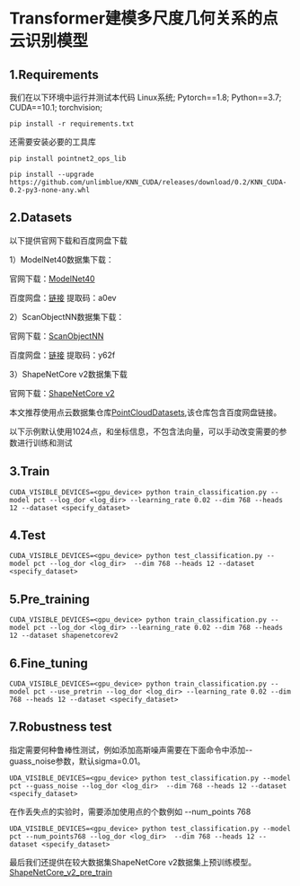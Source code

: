 # Transformer建模多尺度几何关系的点云识别模型

## 1.Requirements
我们在以下环境中运行并测试本代码
Linux系统;
Pytorch==1.8;
Python==3.7;
CUDA==10.1;
torchvision;

```
pip install -r requirements.txt
```

还需要安装必要的工具库
```
pip install pointnet2_ops_lib
```

```
pip install --upgrade https://github.com/unlimblue/KNN_CUDA/releases/download/0.2/KNN_CUDA-0.2-py3-none-any.whl
```

## 2.Datasets
以下提供官网下载和百度网盘下载

1）ModelNet40数据集下载：

官网下载：[ModelNet40](https://modelnet.cs.princeton.edu/#)

百度网盘：[链接](https://pan.baidu.com/s/1TF7vgUGOih5aOL3Tjhrc9A )
提取码：a0ev

2）ScanObjectNN数据集下载：

官网下载：[ScanObjectNN](https://hkust-vgd.github.io/scanobjectnn/)

百度网盘：[链接](https://pan.baidu.com/s/1WNtUL7s4m_bi6zHl7c7exg)
提取码：y62f

3）ShapeNetCore v2数据集下载

官网下载：[ShapeNetCore v2](https://shapenet.org/download/shapenetcore)

本文推荐使用点云数据集仓库[PointCloudDatasets](https://github.com/antao97/PointCloudDatasets),该仓库包含百度网盘链接。

以下示例默认使用1024点，和坐标信息，不包含法向量，可以手动改变需要的参数进行训练和测试
## 3.Train
```
CUDA_VISIBLE_DEVICES=<gpu_device> python train_classification.py --model pct --log_dor <log_dir> --learning_rate 0.02 --dim 768 --heads 12 --dataset <specify_dataset>
```

## 4.Test
```
CUDA_VISIBLE_DEVICES=<gpu_device> python test_classification.py --model pct --log_dor <log_dir>  --dim 768 --heads 12 --dataset <specify_dataset>
```
## 5.Pre_training
```
CUDA_VISIBLE_DEVICES=<gpu_device> python train_classification.py --model pct --log_dor <log_dir> --learning_rate 0.02 --dim 768 --heads 12 --dataset shapenetcorev2
```

## 6.Fine_tuning
```
CUDA_VISIBLE_DEVICES=<gpu_device> python train_classification.py --model pct --use_pretrin --log_dor <log_dir> --learning_rate 0.02 --dim 768 --heads 12 --dataset <specify_dataset>
```
## 7.Robustness test
指定需要何种鲁棒性测试，例如添加高斯噪声需要在下面命令中添加--guass_noise参数，默认sigma=0.01。
```
UDA_VISIBLE_DEVICES=<gpu_device> python test_classification.py --model pct --guass_noise --log_dor <log_dir>  --dim 768 --heads 12 --dataset <specify_dataset>
```
在作丢失点的实验时，需要添加使用点的个数例如  --num_points 768
```
UDA_VISIBLE_DEVICES=<gpu_device> python test_classification.py --model pct --num_points768 --log_dor <log_dir>  --dim 768 --heads 12 --dataset <specify_dataset>
```

最后我们还提供在较大数据集ShapeNetCore v2数据集上预训练模型。[ShapeNetCore_v2_pre_train]()
